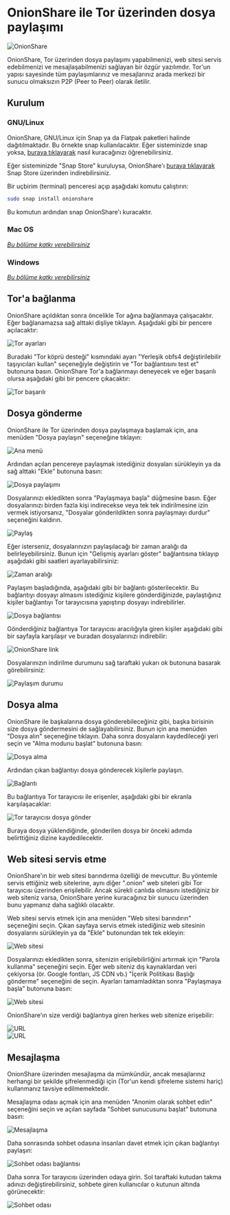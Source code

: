 # OnionShare ile Tor üzerinden dosya paylaşımı

![OnionShare](onionshare/logo.png)

OnionShare, Tor üzerinden dosya paylaşımı yapabilmenizi, web sitesi servis edebilmenizi ve mesajlaşabilmenizi sağlayan bir özgür yazılımdır. Tor'un yapısı sayesinde tüm paylaşımlarınız ve mesajlarınız arada merkezi bir sunucu olmaksızın P2P (Peer to Peer) olarak iletilir.

<!-- toc -->

## Kurulum

### GNU/Linux

OnionShare, GNU/Linux için Snap ya da Flatpak paketleri halinde dağıtılmaktadır. Bu örnekte snap kullanılacaktır. Eğer sisteminizde snap yoksa, [buraya tıklayarak](https://snapcraft.io/docs/installing-snapd) nasıl kuracağınızı öğrenebilirsiniz.

Eğer sisteminizde "Snap Store" kuruluysa, OnionShare'ı [buraya tıklayarak](snap://onionshare) Snap Store üzerinden indirebilirsiniz.

Bir uçbirim (terminal) penceresi açıp aşağıdaki komutu çalıştırın:

```bash
sudo snap install onionshare
```

Bu komutun ardından snap OnionShare'ı kuracaktır.

### Mac OS

[_Bu bölüme katkı verebilirsiniz_](https://git.oyd.org.tr/oyd/guvenlik)

### Windows

[_Bu bölüme katkı verebilirsiniz_](https://git.oyd.org.tr/oyd/guvenlik)

## Tor'a bağlanma

OnionShare açıldıktan sonra öncelikle Tor ağına bağlanmaya çalışacaktır. Eğer bağlanamazsa sağ alttaki dişliye tıklayın. Aşağıdaki gibi bir pencere açılacaktır:

![Tor ayarları](onionshare/tor1.png)

Buradaki "Tor köprü desteği" kısmındaki ayarı "Yerleşik obfs4 değiştirilebilir taşıyıcıları kullan" seçeneğiyle değiştirin ve "Tor bağlantısını test et" butonuna basın. OnionShare Tor'a bağlanmayı deneyecek ve eğer başarılı olursa aşağıdaki gibi bir pencere çıkacaktır:

![Tor başarılı](onionshare/tor2.png)

## Dosya gönderme

OnionShare ile Tor üzerinden dosya paylaşmaya başlamak için, ana menüden "Dosya paylaşın" seçeneğine tıklayın:

![Ana menü](onionshare/dosya1.png)

Ardından açılan pencereye paylaşmak istediğiniz dosyaları sürükleyin ya da sağ alttaki "Ekle" butonuna basın:

![Dosya paylaşımı](onionshare/dosya2.png)

Dosyalarınızı ekledikten sonra "Paylaşmaya başla" düğmesine basın. Eğer dosyalarınızı birden fazla kişi indirecekse veya tek tek indirilmesine izin vermek istiyorsanız, "Dosyalar gönderildikten sonra paylaşmayı durdur" seçeneğini kaldırın.

![Paylaş](onionshare/dosya3.png)

Eğer isterseniz, dosyalarınızın paylaşılacağı bir zaman aralığı da belirleyebilirsiniz. Bunun için "Gelişmiş ayarları göster" bağlantısına tıklayıp aşağıdaki gibi saatleri ayarlayabilirsiniz:

![Zaman aralığı](onionshare/dosya4.png)

Paylaşım başladığında, aşağıdaki gibi bir bağlantı gösterilecektir. Bu bağlantıyı dosyayı almasını istediğiniz kişilere gönderdiğinizde, paylaştığınız kişiler bağlantıyı Tor tarayıcısına yapıştırıp dosyayı indirebilirler.

![Dosya bağlantısı](onionshare/dosya5.png)

Gönderdiğiniz bağlantıya Tor tarayıcısı aracılığıyla giren kişiler aşağıdaki gibi bir sayfayla karşılaşır ve buradan dosyalarınızı indirebilir:

![OnionShare link](onionshare/dosya6.png)

Dosyalarınızın indirilme durumunu sağ taraftaki yukarı ok butonuna basarak görebilirsiniz:

![Paylaşım durumu](onionshare/dosya7.png)

## Dosya alma

OnionShare ile başkalarına dosya gönderebileceğiniz gibi, başka birisinin size dosya göndermesini de sağlayabilirsiniz. Bunun için ana menüden "Dosya alın" seçeneğine tıklayın. Daha sonra dosyaların kaydedileceği yeri seçin ve "Alma modunu başlat" butonuna basın:

![Dosya alma](onionshare/dosya8.png)

Ardından çıkan bağlantıyı dosya gönderecek kişilerle paylaşın. 

![Bağlantı](onionshare/dosya9.png)

Bu bağlantıya Tor tarayıcısı ile erişenler, aşağıdaki gibi bir ekranla karşılaşacaklar:

![Tor tarayıcısı dosya gönder](onionshare/dosya10.png)

Buraya dosya yüklendiğinde, gönderilen dosya bir önceki adımda belirttiğiniz dizine kaydedilecektir.

## Web sitesi servis etme

OnionShare'ın bir web sitesi barındırma özelliği de mevcuttur. Bu yöntemle servis ettiğiniz web sitelerine, aynı diğer ".onion" web siteleri gibi Tor tarayıcısı üzerinden erişilebilir. Ancak sürekli canlıda olmasını istediğiniz bir web siteniz varsa, OnionShare yerine kuracağınız bir sunucu üzerinden bunu yapmanız daha sağlıklı olacaktır. 

Web sitesi servis etmek için ana menüden "Web sitesi barındırın" seçeneğini seçin. Çıkan sayfaya servis etmek istediğiniz web sitesinin dosyalarını sürükleyin ya da "Ekle" butonundan tek tek ekleyin:

![Web sitesi](onionshare/web1.png)

Dosyalarınızı ekledikten sonra, sitenizin erişilebilirliğini artırmak için "Parola kullanma" seçeneğini seçin. Eğer web siteniz dış kaynaklardan veri çekiyorsa (ör. Google fontları, JS CDN vb.) "İçerik Politikası Başlığı gönderme" seçeneğini de seçin. Ayarları tamamladıktan sonra "Paylaşmaya başla" butonuna basın:

![Web sitesi](onionshare/web2.png)

OnionShare'ın size verdiği bağlantıya giren herkes web sitenize erişebilir:

![URL](onionshare/web3.png)  
![URL](onionshare/web4.png)

## Mesajlaşma

OnionShare üzerinden mesajlaşma da mümkündür, ancak mesajlarınız herhangi bir şekilde şifrelenmediği için (Tor'un kendi şifreleme sistemi hariç) kullanmanız tavsiye edilmemektedir.

Mesajlaşma odası açmak için ana menüden "Anonim olarak sohbet edin" seçeneğini seçin ve açılan sayfada "Sohbet sunucusunu başlat" butonuna basın:

![Mesajlaşma](onionshare/chat1.png)

Daha sonrasında sohbet odasına insanları davet etmek için çıkan bağlantıyı paylaşın:

![Sohbet odası bağlantısı](onionshare/chat2.png)

Daha sonra Tor tarayıcısı üzerinden odaya girin. Sol taraftaki kutudan takma adınızı değiştirebilirsiniz, sohbete giren kullanıcılar o kutunun altında görünecektir:

![Sohbet odası](onionshare/chat3.png)







